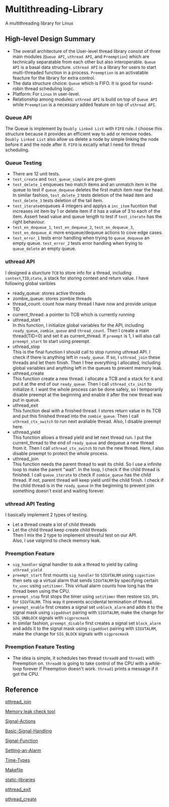 # Multithreading-Library
A multithreading library for Linux
## High-level Design Summary
* The overall architecture of the User-level thread library consist of three main modules (```Queue API```, ```uthread API```, and ```Preemption```) which are technically separatable from each other but also interoperable. ```Queue API``` is a basal data structure. ```uthread API``` is a library for users to start multi-threaded function in a process. ```Preemption``` is an activatable feacture for the library for extra control. 
* The data structure choice: ```Queue``` which is FIFO. It is good for round-robin thread scheduling logic.
* Platform: For ```Linux``` in user-level.
* Relationship among modules: ```uthread API``` is build on top of ```Queue API``` while ```Preemption``` is a necessary added feature on top of ```uthread API```.
### Queue API
The Queue is implement by ```Doubly Linked List``` with ```FIFO``` rule. I choose this structure because it provides an efficient way to add or remove nodes. ```Doubly Linked List``` also allow us delete a node by simple linking the node before it and the node after it. ```FIFO``` is excatly what I need for thread scheduling.
### Queue Testing
* There are 12 unit tests.
* ```test_create``` and ```test_queue_simple``` are pre-given
* ```test_delete_1``` enqueues two match items and an unmatch item in the queue to test if ```queue_dequeue``` deletes the first match item near the head. In similar fashion, ```test_delete_2``` tests deletion of the head item and ```test_delete_3``` tests deletion of the tail item.
* ```test_iterate```enqueues 4 integers and applys a ```inc_item``` fucntion that increases int item by 1 or delete item if it has a value of 3 to each of the item. Assert head value and queue length to test if ```test_iterate``` has the right behaviour.
* ```test_en_dequeue_1```, ```test_en_dequeue_2```, ```test_en_dequeue_3```, ```test_en_dequeue_4```: more enqueue/dequeue actions to cove edge cases.
* ```test_error_1``` tests error handling when trying to ```queue_dequeue``` an empty queue. ```test_error_2``` tests error handling when trying to ```queue_delete``` an empty queue.

### uthread API
I designed a sturcture ```TCB``` to store info for a thread, including ```context```,```TID```,```state```, a stack for storing context and return value.
I have following global varibles
* ready_queue: stores active threads
* zombie_queue: stores zombie threads
* thread_count: count how many thread I have now and provide unique TID
* current_thread: a pointer to TCB which is currently running
* uthread_start  
In this function, I initialize global variables for the API, including ```ready_queue```, ```zombie_queue``` and ```thread_count```. Then I create a main thread(TID=0) and set it as current_thread. If ```preempt``` is 1, I will also call ```preempt_start``` to start using preempt.
* uthread_stop  
This is the final function I should call to stop running uthread API. I check if there is anything left in ```ready_queue```. If so, I ```uthread_join``` these threads and let them finish. Then I free everything I allocated, including global variables and anything left in the queues to prevent memory leak.
* uthread_create  
This function create a new thread. I allocate a TCB and a stack for it and put it at the end of our ```ready_queue```. Then I call ```uthread_ctx_init``` to initialize it. I want the whole process can be done safely, so I temporarily disable preempt at the beginning and enable it after the new thread was put in queue.
* uthread_exit  
This function deal with a finished thread. I stores return value in its TCB and put this finished thread into the ```zombie_queue```. Then I call ```uthread_ctx_switch``` to run next avaliable thread. Also, I disable preempt here.
* uthread_yield  
This function allows a thread yield and let next thread run. I put the current_thread to the end of ```ready_queue``` and dequeue a new thread from it. Then I call ```uthread_ctx_switch``` to run the new thread. Here, I also disable preempt to protect the whole process.
* uthread_join  
This function needs the parent thread to wait its child. So I use a infinite loop to make the parent "wait". In the loop, I check if the child thread is finished. I call ```queue_iterate``` to check if ```zombie_queue``` has the child thread. If not, parent thread will keep yield until the child finish. I check if the child thread is in the ```ready_queue``` in the beginning to prevent join something doesn't exist and waiting forever. 

### uthread API Testing
I basically implement 2 types of testing.   
* Let a thread create a lot of child threads  
* Let the child thread keep create child threads  
Then I mix the 2 type to implement stressful test on our API.  
Also, I use valgrind to check memory leak.  

### Preemption Feature
* ```sig_handler``` signal handler to ask a thread to yield by calling ```uthread_yield```
* ```preempt_start``` first mounts ```sig_handler``` to ```SIGVTALRM``` using ```sigaction``` then sets up a virtual alarm that sends ```SIGVTALRM``` by specifying certain ```tv_usec``` using ```setitimer```. This virtual alarm counts how long has the thread been using the CPU.
* ```preempt_stop``` first stops the timer using ```setitimer``` then restore ```SIG_DFL``` for ```SIGVTALRM```. This way it prevents accidental termination of thread.
* ```preempt_enable``` first creates a signal set ```unblock_alarm``` and adds it to the signal mask using ```sigaddset``` pairing with ```SIGVTALRM```, make the change for ```SIG_UNBLOCK``` signals with  ```sigprocmask```
* In similar fashion, ```preempt_disable``` first creates a signal set ```block_alarm``` and adds it to the signal mask using ```sigaddset``` pairing with ```SIGVTALRM```, make the change for ```SIG_BLOCK``` signals with  ```sigprocmask```

### Preemption Feature Testing
* The idea is simple, it schedules two thread ```thread0``` and ```thread1``` with Preemption on. ```thread0``` is going to take control of the CPU with a while-loop forever if Preemption doesn't work. ```thread1``` prints a message if it got the CPU.

## Reference
[pthread_join](https://man7.org/linux/man-pages/man3/pthread_join.3.html/)

[Memory leak check tool](https://valgrind.org/docs/manual/quick-start.html#quick-start.prepare)

[Signal-Actions](https://www.gnu.org/software/libc/manual/html_mono/libc.html#Signal-Actions)

[Basic-Signal-Handling](https://www.gnu.org/software/libc/manual/html_mono/libc.html#Basic-Signal-Handling)

[Signal-Function](https://www.gnu.org/software/libc/manual/html_mono/libc.html#Sigaction-Function-Example)

[Setting-an-Alarm](https://www.gnu.org/software/libc/manual/html_mono/libc.html#Setting-an-Alarm)

[Time-Types](https://www.gnu.org/software/libc/manual/html_mono/libc.html#Time-Types)

[Makefile](https://www.gnu.org/software/make/manual/make.html#Introduction)

[static-libraries](https://tldp.org/HOWTO/Program-Library-HOWTO/static-libraries.html)

[pthread_exit](https://man7.org/linux/man-pages/man3/pthread_exit.3.html)

[pthread_create](https://man7.org/linux/man-pages/man3/pthread_create.3.html)


